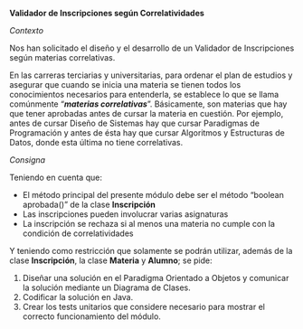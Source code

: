 **Validador de Inscripciones según Correlatividades** 

*Contexto* 

Nos han solicitado el diseño y el desarrollo de un Validador de Inscripciones según materias correlativas.  

En las carreras terciarias y universitarias, para ordenar el plan de estudios y asegurar que cuando se inicia una materia se tienen todos los conocimientos necesarios para entenderla, se establece lo que se llama comúnmente “***materias correlativas***”. Básicamente, son materias que hay que tener aprobadas antes de cursar la materia en cuestión. Por ejemplo, antes de cursar Diseño de Sistemas hay que cursar Paradigmas de Programación y antes de ésta hay que cursar Algoritmos y Estructuras de Datos, donde esta última no tiene correlativas. 

*Consigna* 

Teniendo en cuenta que: 

- El método principal del presente módulo debe ser el método “boolean aprobada()” de la clase **Inscripción** 
- Las inscripciones pueden involucrar varias asignaturas 
- La inscripción se rechaza si al menos una materia no cumple con la condición de correlatividades  

Y teniendo como restricción que solamente se podrán utilizar, además de la clase **Inscripción**, la clase **Materia** y **Alumno**; se pide: 

1. Diseñar una solución en el Paradigma Orientado a Objetos y comunicar la solución mediante un Diagrama de Clases. 
2. Codificar la solución en Java. 
3. Crear  los  tests  unitarios  que  considere  necesario  para  mostrar  el  correcto  funcionamiento  del módulo. 
